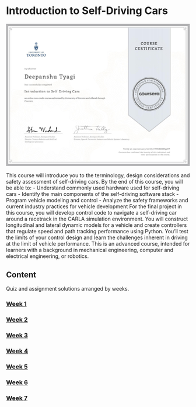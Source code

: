 # Introduction to Self-Driving Cars

![Certificate](./7TTXXSNW93VP.png)

This course will introduce you to the terminology, design considerations and safety assessment of self-driving cars. By the end of this course, you will be able to: - Understand commonly used hardware used for self-driving cars - Identify the main components of the self-driving software stack - Program vehicle modeling and control - Analyze the safety frameworks and current industry practices for vehicle development For the final project in this course, you will develop control code to navigate a self-driving car around a racetrack in the CARLA simulation environment. You will construct longitudinal and lateral dynamic models for a vehicle and create controllers that regulate speed and path tracking performance using Python. You’ll test the limits of your control design and learn the challenges inherent in driving at the limit of vehicle performance. This is an advanced course, intended for learners with a background in mechanical engineering, computer and electrical engineering, or robotics.

## Content

Quiz and assignment solutions arranged by weeks.

### [Week 1](./Week_1)

### [Week 2](./Week_2)

### [Week 3](./Week_3)

### [Week 4](./Week_4)

### [Week 5](./Week_5)

### [Week 6](./Week_6)

### [Week 7](./Week_7)